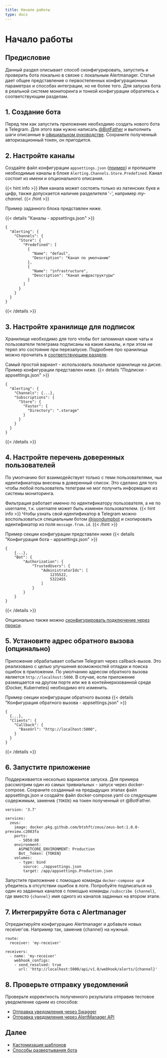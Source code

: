 ```yaml
---
title: Начало работы
type: docs
---
```

# Начало работы

## Предисловие

Данный раздел описывает способ сконфигурировать, запустить и проверить бота локально в связке с локальным Alertmanager. Статья дает общее представление о первостепенных конфигурационных параметрах и способах интеграции, но не более того. Для запуска бота в реальной системе мониторинга и тонкой конфигурации обратитесь к соответствующим разделам.

## 1. Создание бота
Перед тем как запустить приложение необходимо создать нового бота в Telegram. Для этого вам нужно написать [@BotFather](https://t.me/botfather) и выполнить шаги описанные в [официальном руководстве](https://core.telegram.org/bots#creating-a-new-bot). Сохраните полученный авторизационный токен, он пригодится.

## 2. Настройте каналы
Создайте файл конфигурации `appsettings.json` ([пример](/)) и пропишите необходимые каналы в блоке `Alerting.Channels.Store.Predefined`. Канал состоит из имени и опционального описания.

{{< hint info >}}
Имя канала может состоять только из латинских букв и цифр, также допускается наличие разделителя '-', например _my-channel_.
{{< /hint >}}

Пример заданного блока представлен ниже.

{{< details "Каналы - appsettings.json" >}}
```
{ 
  "Alerting": {
    "Channels": {
      "Store": {
        "Predefined": [
          {
            "Name": "defaul",
            "Description": "Канал по умолчанию" 
          },
          {
            "Name": "infrastructure",
            "Description": "Канал инфраструктуры"
          }
        ]
      }
    }
  }
}
```
{{< /details >}}

## 3. Настройте хранилище для подписок
Хранилище необходимо для того чтобы бот запоминал какие чаты и пользователи телеграма подписаны на какие каналы, и при этом не терял это состояние при перезапуске. Подробнее про хранилища можно прочитать в [соответствующем разделе](#).

Самый простой вариант - использовать локальное хранилище на диске. Пример конфигурации представлен ниже.
{{< details "Подписки - appsettings.json" >}}
```
{ 
  "Alerting": {
    "Channels": {...},
    "Subscriptions": {
      "Store": {
        "Faster": {
          "Directory": ".storage"
        }
      }
    }
  }
}
```
{{< /details >}}

## 4. Настройте перечень доверенных пользователей
По умолчанию бот взаимодействует только с теми пользователями, чьи идентификаторы внесены в доверенный список. Это сделано для того чтобы любой пользователь телеграм не мог получить информацию из системы мониторинга.

Фильтрация работает именно по идентификатору пользователя, а не по username, т.к. username может быть изменен пользователем.
{{< hint info >}}
Чтобы узнать свой идентификатор в Telegram можно воспользоваться специальным ботом [@jsondumpbot](https://t.me/jsondumpbot) и скопировать идентификатор из поля `message.from.id`.
{{< /hint >}}

Пример секции конфигурации представлен ниже
{{< details "Конфигурация бота - appsettings.json" >}}
```
{ 
    {...},
    "Bot": { 
        "Authorization": {
            "TrustedUsers": {
                "AdministratorIds": [
                    1235522, 
                    5322455 
                ]
            }
        }
    }
}
```
{{< /details >}}

Опционально также можно [сконфигурировать подключение через прокси](#).

## 5. Установите адрес обратного вызова (опцинально)
Приложение обрабатывает события Telegram через callback-вызов. Это реализовано с целью улучшения возможностей отладки и поиска ошибок в приложении. По умолчанию адресом обратного вызова является `http://localhost:5000`. В случае, если приложение размещается на другом порте или же
в контейнеризованной среде (Docker, Kubernetes) необходимо его изменить.

Пример секции конфигурации обратного вызова
{{< details "Конфигурация обратного вызова - appsettings.json" >}}
```
{ 
  {...},
  "Clients": {
    "Callback": {
      "BaseUrl": "http://localhost:5000",
    }
  }
}
```
{{< /details >}}

## 6. Запустите приложение

Поддерживается несколько вариантов запуска. Для примера рассмотрим один из самых тривиальных - запуск через docker-compose. Сохраните созданный на предыдущих этапах файл appsettings.json и создайте файл docker-compose.yaml со следующим содержимым, заменив `{TOKEN}` на токен полученный от @BotFather. 

```
version: '3.7'

services:
  zeus:
    image: docker.pkg.github.com/btshft/zeus/zeus-bot:1.0.0-preview.c2083fa
    ports:
      - 5050:80
    environment:
      ASPNETCORE_ENVIRONMENT: Production
      Bot__Token: {TOKEN}
    volumes:
      - type: bind
        source: ./appsettings.json
        target: /app/appsettings.Production.json
```

Запустите приложение с помощью команды `docker-compose up` и убедитесь в отсутствии ошибок в логе.
Попробуйте подписаться на один из заданных каналов с помощью команды `/subscribe {channel}`, где вместо `{channel}` имя одного из каналов заданных на втором этапе. 

## 7. Интегрируйте бота с Alertmanager

Отредактируйте конфигурацию Alertmanager и добавьте новых receiver'ов. Например так, заменив {channel} на нужный.
```
route:
  receiver: 'my-receiver'

receivers:
  - name: 'my-receiver'
    webhook_configs:
    - send_resolved: true
      url: 'http://localhost:5000/api/v1.0/webhook/alerts/{channel}'
```

## 8. Проверьте отправку уведомлений

Проверьте корректность полученного результата отправив тестовое уведомление одним из способов:
- [Отправка уведомления через Swagger](#)
- [Отправка уведомления через AlertManager API](#)

## Далее
- [Кастомизация шаблонов](#)
- [Способы развертывания бота](#)